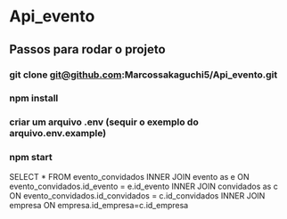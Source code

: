 # Api_evento

## Passos para rodar o projeto
### git clone git@github.com:Marcossakaguchi5/Api_evento.git
### npm install
### criar um arquivo .env (sequir o exemplo do arquivo.env.example)
### npm start

SELECT * FROM evento_convidados 
INNER JOIN  evento as e  ON evento_convidados.id_evento = e.id_evento
INNER JOIN  convidados as c ON evento_convidados.id_convidados = c.id_convidados
INNER JOIN empresa ON  empresa.id_empresa=c.id_empresa

